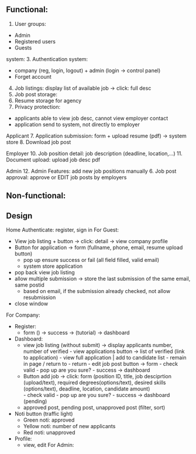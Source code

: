 ## Functional:
1. User groups:
- Admin
- Registered users
- Guests

system:
3. Authentication system: 
  - company (reg, login, logout) + admin (login -> control panel)
  - Forget account
4. Job listings: display list of available job -> click: full desc
5. Job post storage:
6. Resume storage for agency
8. Privacy protection: 
- applicants able to view job desc, cannot view employer contact
- application send to system, not directly to employer
  
Applicant
7. Application submission: form + upload resume (pdf) -> system store 
8. Download job post

Employer
10. Job position detail: job description (deadline, location,...)
11. Document upload: upload job desc pdf

Admin
12. Admin Features: add new job positions manually
6. Job post approval: approve or EDIT job posts by employers

## Non-functional:


## Design

Home
Authenticate: register, sign in
For Guest:
- View job listing + button -> click: detail -> view company profile
- Button for application -> form (fullname, phone, email, resume upload button)
    - pop up ensure success or fail (all field filled, valid email)
    - system store application
- pop back view job listing
- allow multiple submission -> store the last submission of the same email, same postid
   - based on email, if the submission already checked, not allow resubmission
- close window

For Company:
- Register:
  - form () -> success -> (tutorial) -> dashboard
- Dashboard:
    - view job listing (without submit) -> display applicants number, number of verified
                 - view applications button -> list of verified (link to application) - view full application | add to candidate list
                                                   - remain in page / return to           - return 
                 - edit job post button -> form
                                            - check valid
                                            - pop up are you sure?
                                            - success -> dashboard
    - Button add job -> click: form (position ID, title, job desciprtion (upload/text), required degrees(options/text), desired skills (options/text), deadline, location, candidate amount)   
                          - check valid
                          - pop up are you sure?
                          - success -> dashboard (pending)
    - approved post, pending post, unapproved post (filter, sort)
- Noti button (traffic light)
  - Green noti: approved
  - Yellow noti: number of new applicants
  - Red noti: unapproved
- Profile:
  - view, edit
For Admin:


